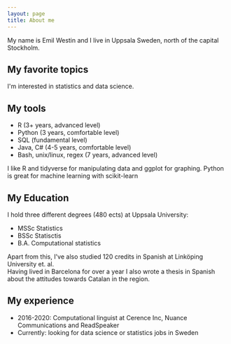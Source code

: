 ```yaml
---
layout: page
title: About me
---
```


My name is Emil Westin and I live in Uppsala Sweden, north of the capital Stockholm.

## My favorite topics
I'm interested in statistics and data science. 

## My tools
- R (3+ years, advanced level)
- Python (3 years, comfortable level)
- SQL (fundamental level)
- Java, C# (4-5 years, comfortable level)
- Bash, unix/linux, regex (7 years, advanced level)

I like R and tidyverse for manipulating data and ggplot for graphing. 
Python is great for machine learning with scikit-learn

## My Education
I hold three different degrees (480 ects) at Uppsala University:
- MSSc Statistics 
- BSSc Statisctis 
- B.A. Computational statistics 

Apart from this, I've also studied 120 credits in Spanish at Linköping University et. al.  
Having lived in Barcelona for over a year I also wrote a thesis in Spanish about the attitudes towards Catalan in the region.


## My experience
- 2016-2020: Computational linguist at Cerence Inc, Nuance Communications and ReadSpeaker
- Currently: looking for data science or statistics jobs in Sweden
